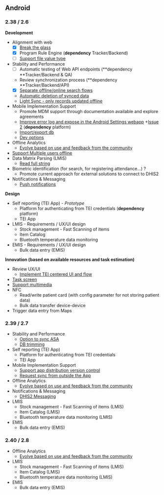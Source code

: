 ## Android

### 2.38 / 2.6

**Development**

-   Alignment with web
    -  [x] [Break the glass](https://jira.dhis2.org/browse/ANDROAPP-657)
    -  [x] Program Rule Engine (**dependency** Tracker/Backend) 
    -  [ ] [Support file value type](https://jira.dhis2.org/browse/ANDROAPP-1992)
-   Stability and Performance
    -  [ ] Automatic testing of Web API endpoints (**dependency **Tracker/Backend & QA)
    -   Review synchronization process (**dependency **Tracker/Backend/API)
    -  [x] [Separate offline/online search flows](https://jira.dhis2.org/browse/ANDROAPP-4023)
    -   [Automatic deletion of synced data](https://jira.dhis2.org/browse/ANDROAPP-2957)
    -   [Light Sync - only records updated offline](https://jira.dhis2.org/browse/ANDROAPP-1702)
-   Mobile Implementation Support
    -   Promote MDM support through documentation available and explore agreements
    -   [Improve error log and expose in the Android Settings webapp](https://jira.dhis2.org/browse/ANDROAPP-1655) +[Issue 2](https://jira.dhis2.org/browse/ANDROAPP-1140) (**dependency** platform)
    -   [Import/export db](https://jira.dhis2.org/browse/ANDROAPP-2474)
    -   [Dev options](https://jira.dhis2.org/browse/ANDROAPP-1655)
-   Offline Analytics
    -   [Evolve based on use and feedback from the community](https://jira.dhis2.org/browse/ANDROAPP-2557)
-   [Support Multiple users offline](https://jira.dhis2.org/browse/ANDROAPP-653)
-   Data Matrix Parsing (LMIS)
    -   [Read full string](https://jira.dhis2.org/browse/ANDROAPP-4329)
-   Biometric identification (for search, for registering attendance...) ?
    -   Promote current approach for external solutions to connect to DHIS2
-   Notifications & Messaging
    -   [Push notifications](https://jira.dhis2.org/browse/ANDROAPP-2962)

**Design**

-   Self reporting (TEI App) - _Prototype_
    -   Platform for authenticating from TEI credentials (**dependency** platform)
    -   TEI App
-   LMIS - Requirements / UX/UI design
    -   Stock management - Fast Scanning of items
    -   Item Catalog
    -   Bluetooth temperature data monitoring
-   EMIS - Requirements / UX/UI design
    -   Bulk data entry (EMIS)

**Innovation (based on available resources and task estimation)**

-   Review UX/UI
    -   [Implement TEI centered UI and flow](https://jira.dhis2.org/browse/ANDROAPP-4019)
-   [Task screen](https://jira.dhis2.org/browse/ANDROAPP-3427)
-   [Support multimedia](https://jira.dhis2.org/browse/ANDROAPP-3697)
-   NFC
    -   Read/write patient card (with config parameter for not storing patient data)
    -   Bulk data transfer device-device
-   Trigger data entry from Maps

### 2.39 / 2.7

-   Stability and Performance
    -   [Option to sync ASA](https://jira.dhis2.org/browse/ANDROAPP-2959)
    -   [DB trimming](https://jira.dhis2.org/browse/ANDROAPP-2912)
-   Self reporting (TEI App)
    -   Platform for authenticating from TEI credentials
    -   TEI App
-   Mobile Implementation Support
    -   [Support app distribution version control](https://jira.dhis2.org/browse/ANDROAPP-2912)
    -   [Request sync from outside the App](https://jira.dhis2.org/browse/ANDROAPP-2899)
-   Offline Analytics
    -   [Evolve based on use and feedback from the community](https://jira.dhis2.org/browse/ANDROAPP-2557)
-   Notifications & Messaging
    -   [DHIS2 Messaging](https://jira.dhis2.org/browse/ANDROAPP-694)
-   LMIS
    -   Stock management - Fast Scanning of items (LMIS)
    -   Item Catalog (LMIS)
    -   Bluetooth temperature data monitoring (LMIS)
-   EMIS
    -   Bulk data entry (EMIS)

### 2.40 / 2.8

-   Offline Analytics
    -   [Evolve based on use and feedback from the community](https://jira.dhis2.org/browse/ANDROAPP-2557)
-   LMIS
    -   Stock management - Fast Scanning of items (LMIS)
    -   Item Catalog (LMIS)
    -   Bluetooth temperature data monitoring (LMIS)
-   EMIS
    -   Bulk data entry (EMIS)
